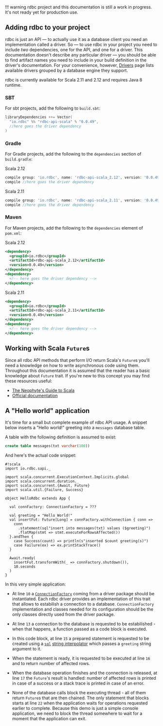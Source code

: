 <!---
 ! Copyright 2016-2017 Krzysztof Pado
 !
 ! Licensed under the Apache License, Version 2.0 (the "License");
 ! you may not use this file except in compliance with the License.
 ! You may obtain a copy of the License at
 !
 !     http://www.apache.org/licenses/LICENSE-2.0
 !
 ! Unless required by applicable law or agreed to in writing, software
 ! distributed under the License is distributed on an "AS IS" BASIS,
 ! WITHOUT WARRANTIES OR CONDITIONS OF ANY KIND, either express or implied.
 ! See the License for the specific language governing permissions and
 ! limitations under the License. 
 -->
!!! warning
    rdbc project and this documentation is still a work in progress.
    It's not ready yet for production use.
    
## Adding rdbc to your project

rdbc is just an API — to actually use it as a database client you need
an implementation called a driver. So — to use rdbc in your project you need
to include *two* dependencies, one for the API, and one for a driver. This 
documentation doesn't describe any particular driver — you should be able to
find artifact names you need to include in your build definition in the driver's
documentation. For your convenience, however, [Drivers](../drivers.md) page lists available
drivers grouped by a database engine they support.

rdbc is currently available for Scala 2.11 and 2.12 and requires Java 8 runtime.

### SBT
For sbt projects, add the following to `build.sbt`:
```scala
libraryDependencies ++= Vector(
  "io.rdbc" %% "rdbc-api-scala" % "0.0.49",
  //here goes the driver dependency
)
```

### Gradle
For Gradle projects, add the following to the `dependencies` section of `build.gradle`:

Scala 2.12
```groovy
compile group: 'io.rdbc', name: 'rdbc-api-scala_2.12', version: '0.0.49'
compile //here goes the driver dependency
```

Scala 2.11
```groovy
compile group: 'io.rdbc', name: 'rdbc-api-scala_2.11', version: '0.0.49'
compile //here goes the driver dependency
```

### Maven
For Maven projects, add the following to the `dependencies` element of `pom.xml`:

Scala 2.12
```xml
<dependency>
  <groupId>io.rdbc</groupId>
  <artifactId>rdbc-api-scala_2.12</artifactId>
  <version>0.0.49</version>
</dependency>
<dependency>
  <!-- here goes the driver dependency -->
</dependency>
```

Scala 2.11
```xml
<dependency>
  <groupId>io.rdbc</groupId>
  <artifactId>rdbc-api-scala_2.11</artifactId>
  <version>0.0.49</version>
</dependency>
<dependency>
  <!-- here goes the driver dependency -->
</dependency>
```

## Working with Scala `Future`s

Since all rdbc API methods that perform I/O return Scala's `Future`s you'll
need a knowledge on how to write asynchronous code using them. Throughout this 
documentation it is assumed that the reader has a basic knowledge about `Future`
trait. If you're new to this concept you may find these resources useful:

*  [The Neophyte's Guide to Scala](http://danielwestheide.com/blog/2013/01/09/the-neophytes-guide-to-scala-part-8-welcome-to-the-future.html)
*  [Official documentation](http://docs.scala-lang.org/overviews/core/futures.html)

## A "Hello world" application

It's time for a small but complete example of rdbc API usage. A snippet below
inserts a "Hello world!" greeting into a `messages` database table. 

A table with the following definition is assumed to exist:
```sql
create table messages(txt varchar(100))
```

And here's the actual code snippet:
```
#!scala
import io.rdbc.sapi._

import scala.concurrent.ExecutionContext.Implicits.global
import scala.concurrent.duration._
import scala.concurrent.{Await, Future}
import scala.util.{Failure, Success}

object HelloRdbc extends App {

  val connFactory: ConnectionFactory = ???

  val greeting = "Hello World!"
  val insertFut: Future[Long] = connFactory.withConnection { conn =>
    conn
      .statement(sql"insert into messages(txt) values ($greeting)")
      .flatMap(stmt => stmt.executeForRowsAffected())
  }.andThen {
    case Success(count) => println(s"inserted $count greeting(s)")
    case Failure(ex) => ex.printStackTrace()
  }

  Await.ready(
    insertFut.transformWith(_ => connFactory.shutdown()),
    10.seconds
  )
}
```
In this very simple application:

*  At line `10` a
   [`ConnectionFactory`](http://rdbc.io/apidoc/scala-2.12/latest/io/rdbc/sapi/ConnectionFactory.html)
   coming from a driver package should be instantiated. Each rdbc driver provides
   an implementation of this trait that allows to estabilish a connection to a database.
   `ConnectionFactory` implementation and classes needed for its configuration should
   be the only classes directly used from the driver package.

*  At line `13` a connection to the database is requested to be estabilished - 
   when that happens, a function passed as a code block is executed.

*  In this code block, at line `15` a prepared statement is requested to be
   created using a
   [`sql`](http://rdbc.io/apidoc/scala-2.12/latest/io/rdbc/sapi/SqlInterpolatorTrait$SqlInterpolator.html#sql(args:Any*):io.rdbc.sapi.SqlWithParams)
   [string interpolator](http://docs.scala-lang.org/overviews/core/string-interpolation.html)
   which passes a `greeting` string argument to it.

*  When the statement is ready, it is requested to be executed at line `16` and
   to return number of affected rows.
  
*  When the database operation finishes and the connection is released, at line
   `17` the `Future`'s result is handled: number of affected rows is printed in
   case of a success or a stack trace is printed in case of an error.
   
*  None of the database calls block the executing thread - all of them return
   `Future`s that are then chained. The only statement that blocks starts at line
   `22` when the application waits for operations requested earlier to complete.
   Because this demo is just a simple console application, we need to block the
   thread somewhere to wait for a moment that the application can exit.
